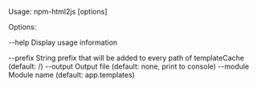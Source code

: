 Usage: npm-html2js [options] <files>

Options:

  --help          Display usage information

  --prefix        String prefix that will be added to every path of templateCache (default: /)
  --output        Output file (default: none, print to console)
  --module        Module name (default: app.templates)
